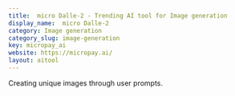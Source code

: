 ```yaml
---
title:  micro Dalle-2 - Trending AI tool for Image generation
display_name:  micro Dalle-2
category: Image generation
category_slug: image-generation
key: micropay_ai
website: https://micropay.ai/
layout: aitool
---
```


Creating unique images through user prompts.
